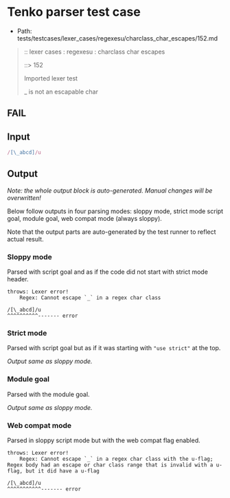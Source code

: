 # Tenko parser test case

- Path: tests/testcases/lexer_cases/regexesu/charclass_char_escapes/152.md

> :: lexer cases : regexesu : charclass char escapes
>
> ::> 152
>
> Imported lexer test
>
> _ is not an escapable char

## FAIL

## Input

`````js
/[\_abcd]/u
`````

## Output

_Note: the whole output block is auto-generated. Manual changes will be overwritten!_

Below follow outputs in four parsing modes: sloppy mode, strict mode script goal, module goal, web compat mode (always sloppy).

Note that the output parts are auto-generated by the test runner to reflect actual result.

### Sloppy mode

Parsed with script goal and as if the code did not start with strict mode header.

`````
throws: Lexer error!
    Regex: Cannot escape `_` in a regex char class

/[\_abcd]/u
^^^^^^^^^^------- error
`````

### Strict mode

Parsed with script goal but as if it was starting with `"use strict"` at the top.

_Output same as sloppy mode._

### Module goal

Parsed with the module goal.

_Output same as sloppy mode._

### Web compat mode

Parsed in sloppy script mode but with the web compat flag enabled.

`````
throws: Lexer error!
    Regex: Cannot escape `_` in a regex char class with the u-flag; Regex body had an escape or char class range that is invalid with a u-flag, but it did have a u-flag

/[\_abcd]/u
^^^^^^^^^^^------- error
`````


